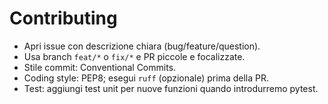 # Contributing

- Apri issue con descrizione chiara (bug/feature/question).
- Usa branch `feat/*` o `fix/*` e PR piccole e focalizzate.
- Stile commit: Conventional Commits.
- Coding style: PEP8; esegui `ruff` (opzionale) prima della PR.
- Test: aggiungi test unit per nuove funzioni quando introdurremo pytest.

